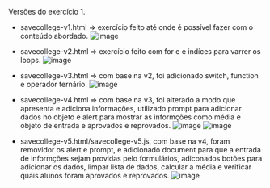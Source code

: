 Versões do exercício 1.

- savecollege-v1.html => exercício feito até onde é possível fazer com o conteúdo abordado.
![image](https://user-images.githubusercontent.com/31933120/217059233-0c8adcfc-6ce1-4178-9bf7-c5509fde59c7.png)

- savecollege-v2.html => exercício feito com for e e indíces para varrer os loops.
![image](https://user-images.githubusercontent.com/31933120/217059128-ee08efaa-9e61-4842-900b-e4445c28e83b.png)

- savecollege-v3.html => com base na v2, foi adicionado switch, function e operador ternário.
![image](https://user-images.githubusercontent.com/31933120/217059023-6a9e891d-b194-43dd-b676-d1379b41607c.png)

- savecollege-v4.html => com base na v3, foi alterado a modo que apresenta e adiciona informações, utilizado prompt para adicionar dados no objeto e alert para mostrar as informções como média e objeto de entrada e aprovados e reprovados.
![image](https://user-images.githubusercontent.com/31933120/217058842-5811a2fe-630e-438f-afd6-b74bd1fdc9e2.png)
![image](https://user-images.githubusercontent.com/31933120/217058892-1debbd37-a8b5-424a-b68f-f6e21fd646d4.png)

- savecollege-v5.html/savecollege-v5.js, com base na v4, foram removidor os alert e prompt, e adicionado document para que a entrada de informções sejam providas pelo formulários, adiconados botões para adicionar os dados, limpar lista de dados, calcular a média e verificar quais alunos foram aprovados e reprovados.
![image](https://user-images.githubusercontent.com/31933120/217058492-6a051c29-8839-4caf-8712-45c714b369d4.png)
